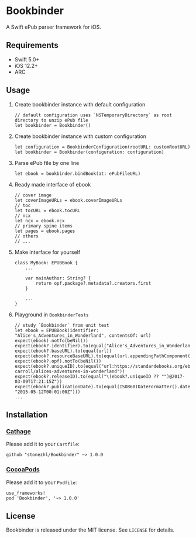 # Bookbinder
A Swift ePub parser framework for iOS.

## Requirements
* Swift 5.0+
* iOS 12.2+
* ARC

## Usage
1. Create bookbinder instance with default configuration
   ```
   // default configuration uses `NSTemporaryDirectory` as root directory to unzip ePub file
   let bookbinder = Bookbinder()
   ```
1. Create bookbinder instance with custom configuration
   ```
   let configuration = BookbinderConfiguration(rootURL: customRootURL)
   let bookbinder = Bookbinder(configuration: configuration)
   ```
1. Parse ePub file by one line
   ```
   let ebook = bookbinder.bindBook(at: ePubFileURL)
   ```
1. Ready made interface of ebook
   ```
   // cover image
   let coverImageURLs = ebook.coverImageURLs
   // toc
   let tocURL = ebook.tocURL
   // ncx
   let ncx = ebook.ncx
   // primary spine items
   let pages = ebook.pages
   // others
   // ...
   ```
1. Make interface for yourself
   ```
   class MyBook: EPUBBook {
       ...
   
       var mainAuthor: String? {
           return opf.package?.metadata?.creators.first
       }
   
       ...
   }
   ```
1. Playground in `BookbinderTests`
   ```
   // study `Bookbinder` from unit test
   let ebook = EPUBBook(identifier: "Alice's_Adventures_in_Wonderland", contentsOf: url)
   expect(ebook).notTo(beNil())
   expect(ebook?.identifier).to(equal("Alice's_Adventures_in_Wonderland"))
   expect(ebook?.baseURL).to(equal(url))
   expect(ebook?.resourceBaseURL).to(equal(url.appendingPathComponent("epub")))
   expect(ebook?.opf).notTo(beNil())
   expect(ebook?.uniqueID).to(equal("url:https://standardebooks.org/ebooks/lewis-carroll/alices-adventures-in-wonderland"))
   expect(ebook?.releaseID).to(equal("\(ebook?.uniqueID ?? "")@2017-03-09T17:21:15Z"))
   expect(ebook?.publicationDate).to(equal(ISO8601DateFormatter().date(from: "2015-05-12T00:01:00Z")))
   ...
   ```

## Installation
### [Cathage](https://github.com/Carthage/Carthage)
Please add it to your `Cartfile`:
```
github "stonezhl/Bookbinder" ~> 1.0.0
```
### [CocoaPods](https://cocoapods.org/)
Please add it to your `Podfile`:
```
use_frameworks!
pod 'Bookbinder', '~> 1.0.0'
```

## License
Bookbinder is released under the MIT license. See `LICENSE` for details.
